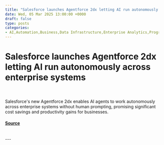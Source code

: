 ```yaml
---
title: "Salesforce launches Agentforce 2dx letting AI run autonomously across enterprise systems"
date: Wed, 05 Mar 2025 13:00:00 +0000
draft: false
type: posts
categories: 
- AI,Automation,Business,Data Infrastructure,Enterprise Analytics,Programming & Development,Security,AgentForce,ai administrative automation,AI agents,AI in healthcare,AI, ML and Deep Learning,autonomous agents,Autonomous ai agents,Business Intelligence,Business Process Automation,category-/Business & Industrial,category-/Computers & Electronics/Enterprise Technology,Conversational AI,Data Management,Data Science,Data Security and Privacy,Digital Labor,Digital Labor Platform,enterprise AI agents,Enterprise Workflow Automation,multi-agent framework,NLP,no-code ai development,Salesforce,Salesforce Agentforce,salesforce ai
---
```

# Salesforce launches Agentforce 2dx letting AI run autonomously across enterprise systems

<br/>

<br/>
Salesforce's new Agentforce 2dx enables AI agents to work autonomously across enterprise systems without human prompting, promising significant cost savings and productivity gains for businesses.

#### [Source](https://venturebeat.com/ai/salesforce-launches-agentforce-2dx-pushing-autonomous-ai-deep-into-enterprise-workflows/)

<br/>
---
